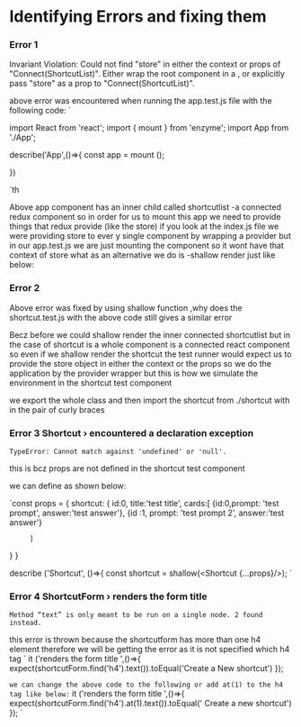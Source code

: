﻿# Identifying Errors and fixing them

### Error 1

Invariant Violation: Could not find "store" in either the context or props of "Connect(ShortcutList)". 
Either wrap the root component in a
 <Provider>, 
or explicitly pass "store" as a prop to "Connect(ShortcutList)".

above error was encountered when running the app.test.js file with the following code:
`

import React from 'react';
import { mount } from 'enzyme';
import App from './App';

describe('App',()=>{
    const app = mount (<App/>);
    
})


`th

Above app component has an inner child called shortcutlist -a connected redux component so in order for us to mount this app
we need to provide things that redux provide (like the store) if you look at the index.js file we were providing store to ever
y single component by wrapping a provider but in our app.test.js we are just mounting the component so it wont have that context 
of store what as an alternative we do is -shallow render just like below:
 
### Error 2
Above error was fixed by using shallow function ,why does the shortcut.test.js with the above code still gives a similar error

Becz before we could shallow render the inner connected shortcutlist but in the case of shortcut  is a whole component is a
connected react component so even if we shallow render the shortcut the test runner would expect us to provide the 
store 	object in either the context or the props so we do the application by the provider wrapper but this is how we 
simulate the environment in the shortcut test component


we export the whole class and then import the shortcut from ./shortcut with in the pair of curly braces

### Error 3 Shortcut › encountered a declaration exception

    TypeError: Cannot match against 'undefined' or 'null'.

this is bcz props are not defined in the shortcut test component

we can define as shown below:

`const props = {
 shortcut: {
     id:0,   title:'test title', cards:[
         {id:0,prompt: 'test prompt', answer:'test answer'},
         {id :1, prompt: 'test prompt 2', answer:'test answer'}
         
         
         ]
 }
}

describe ('Shortcut', ()=>{
    const shortcut = shallow(<Shortcut {...props}/>);
    `

### Error 4 ShortcutForm › renders the form title

    Method “text” is only meant to be run on a single node. 2 found instead.


this error is thrown because the shortcutform has more than one h4 element therefore we will be getting the error as it is not 
specified which h4 tag 
`
  it ('renders the form title ',()=>{
        expect(shortcutForm.find('h4').text()).toEqual('Create a New shortcut')
  });

`
we can change the above code to the following or add at(1) to the h4 tag like below:
`
it ('renders the form title ',()=>{
            expect(shortcutForm.find('h4').at(1).text()).toEqual(' Create a new shortcut')
    });
`